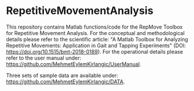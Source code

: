 # RepetitiveMovementAnalysis
This repository contains Matlab functions/code for the RepMove Toolbox for Repetitive Movement Analysis. For the conceptual and 
methodological details please refer to the scientific article: "A Matlab Toolbox for Analyzing Repetitive Movements: Application 
in Gait and Tapping Experiments" (DOI: https://doi.org/10.1515/bmt-2018-0189). For the operational details please refer to the user manual under: https://github.com/MehmetEylemKirlangic/UserManual.

Three sets of sample data are available under: https://github.com/MehmetEylemKirlangic/DATA.

